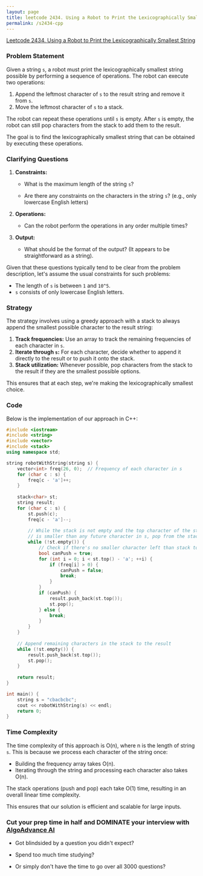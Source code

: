 ```yaml
---
layout: page
title: leetcode 2434. Using a Robot to Print the Lexicographically Smallest String
permalink: /s2434-cpp
---
```

[Leetcode 2434. Using a Robot to Print the Lexicographically Smallest String](https://algoadvance.github.io/algoadvance/l2434)
### Problem Statement

Given a string `s`, a robot must print the lexicographically smallest string possible by performing a sequence of operations. The robot can execute two operations:

1. Append the leftmost character of `s` to the result string and remove it from `s`.
2. Move the leftmost character of `s` to a stack.

The robot can repeat these operations until `s` is empty. After `s` is empty, the robot can still pop characters from the stack to add them to the result.

The goal is to find the lexicographically smallest string that can be obtained by executing these operations.

### Clarifying Questions

1. **Constraints:**
   - What is the maximum length of the string `s`? 

   - Are there any constraints on the characters in the string `s`? (e.g., only lowercase English letters)

2. **Operations:**
   - Can the robot perform the operations in any order multiple times?

3. **Output:**
   - What should be the format of the output? (It appears to be straightforward as a string).

Given that these questions typically tend to be clear from the problem description, let's assume the usual constraints for such problems:

- The length of `s` is between `1` and `10^5`.
- `s` consists of only lowercase English letters.

### Strategy

The strategy involves using a greedy approach with a stack to always append the smallest possible character to the result string:

1. **Track frequencies:** Use an array to track the remaining frequencies of each character in `s`.
2. **Iterate through `s`:** For each character, decide whether to append it directly to the result or to push it onto the stack.
3. **Stack utilization:** Whenever possible, pop characters from the stack to the result if they are the smallest possible options.

This ensures that at each step, we're making the lexicographically smallest choice.

### Code

Below is the implementation of our approach in C++:

```cpp
#include <iostream>
#include <string>
#include <vector>
#include <stack>
using namespace std;

string robotWithString(string s) {
    vector<int> freq(26, 0);  // Frequency of each character in s
    for (char c : s) {
        freq[c - 'a']++;
    }
    
    stack<char> st;
    string result;
    for (char c : s) {
        st.push(c);
        freq[c - 'a']--;
        
        // While the stack is not empty and the top character of the stack 
        // is smaller than any future character in s, pop from the stack to the result
        while (!st.empty()) {
            // Check if there's no smaller character left than stack top
            bool canPush = true;
            for (int i = 0; i < st.top() - 'a'; ++i) {
                if (freq[i] > 0) {
                    canPush = false;
                    break;
                }
            }
            if (canPush) {
                result.push_back(st.top());
                st.pop();
            } else {
                break;
            }
        }
    }
    
    // Append remaining characters in the stack to the result
    while (!st.empty()) {
        result.push_back(st.top());
        st.pop();
    }
    
    return result;
}

int main() {
    string s = "cbacbcbc";
    cout << robotWithString(s) << endl;
    return 0;
}
```

### Time Complexity

The time complexity of this approach is O(n), where n is the length of string `s`. This is because we process each character of the string once:

- Building the frequency array takes O(n).
- Iterating through the string and processing each character also takes O(n).

The stack operations (push and pop) each take O(1) time, resulting in an overall linear time complexity.

This ensures that our solution is efficient and scalable for large inputs.


### Cut your prep time in half and DOMINATE your interview with [AlgoAdvance AI](https://algoAdvance.com)

- Got blindsided by a question you didn't expect?

- Spend too much time studying?

- Or simply don't have the time to go over all 3000 questions?

